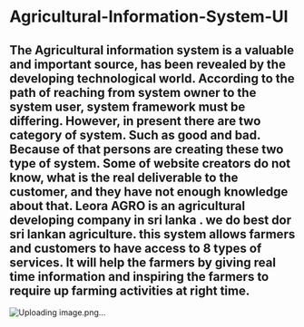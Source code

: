 # Agricultural-Information-System-UI

## The Agricultural information system is a valuable and important source, has been revealed by the developing technological world. According to the path of reaching from system owner to the system user, system framework must be differing. However, in present there are two category of system. Such as good and bad. Because of that persons are creating these two type of system. Some of website creators do not know, what is the real deliverable to the customer, and they have not enough knowledge about that. Leora AGRO is an agricultural developing company in sri lanka . we do best dor sri lankan agriculture. this system allows farmers and customers  to have access to 8 types of services. It will help the farmers by giving real time information and inspiring the farmers to require up farming activities at right time.
![Uploading image.png…]()
